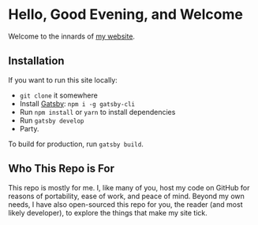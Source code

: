 # Hello, Good Evening, and Welcome
Welcome to the innards of [my website](http://daneden.me).

## Installation
If you want to run this site locally:

- `git clone` it somewhere
- Install [Gatsby](https://www.gatsbyjs.org/): `npm i -g gatsby-cli`
- Run `npm install` or `yarn` to install dependencies
- Run `gatsby develop`
- Party.

To build for production, run `gatsby build`.

## Who This Repo is For
This repo is mostly for me. I, like many of you, host my code on GitHub for reasons of portability, ease of work, and peace of mind. Beyond my own needs, I have also open-sourced this repo for you, the reader (and most likely developer), to explore the things that make my site tick.
